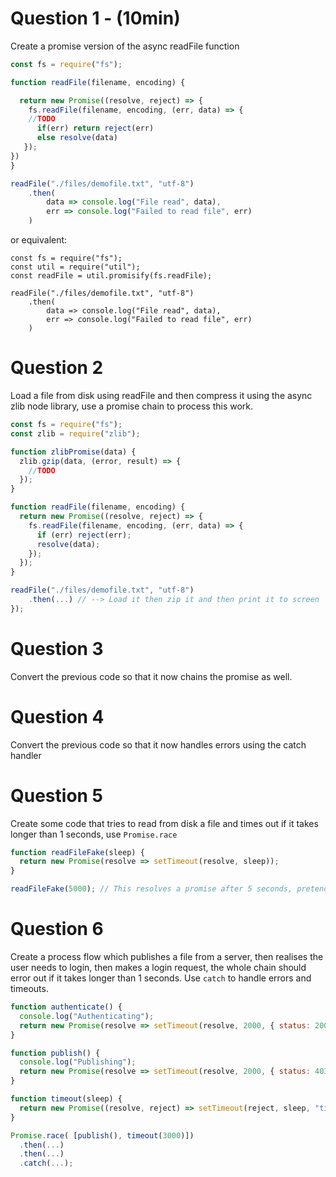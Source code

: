 # Question 1 - (10min)

Create a promise version of the async readFile function

```js
const fs = require("fs");

function readFile(filename, encoding) {

  return new Promise((resolve, reject) => {
    fs.readFile(filename, encoding, (err, data) => {
    //TODO
      if(err) return reject(err)
      else resolve(data)
   });
})
}

readFile("./files/demofile.txt", "utf-8")
    .then(
        data => console.log("File read", data),
        err => console.log("Failed to read file", err)
    )
```
or equivalent:

```JS
const fs = require("fs");
const util = require("util");
const readFile = util.promisify(fs.readFile);

readFile("./files/demofile.txt", "utf-8")
    .then(
        data => console.log("File read", data),
        err => console.log("Failed to read file", err)
    )
```

# Question 2

Load a file from disk using readFile and then compress it using the async zlib node library, use a promise chain to process this work.

```js
const fs = require("fs");
const zlib = require("zlib");

function zlibPromise(data) {
  zlib.gzip(data, (error, result) => {
    //TODO
  });
}

function readFile(filename, encoding) {
  return new Promise((resolve, reject) => {
    fs.readFile(filename, encoding, (err, data) => {
      if (err) reject(err);
      resolve(data);
    });
  });
}

readFile("./files/demofile.txt", "utf-8")
    .then(...) // --> Load it then zip it and then print it to screen
});
```

# Question 3

Convert the previous code so that it now chains the promise as well.

# Question 4

Convert the previous code so that it now handles errors using the catch handler

# Question 5

Create some code that tries to read from disk a file and times out if it takes longer than 1 seconds, use `Promise.race`

```js
function readFileFake(sleep) {
  return new Promise(resolve => setTimeout(resolve, sleep));
}

readFileFake(5000); // This resolves a promise after 5 seconds, pretend it's a large file being read from disk
```

# Question 6

Create a process flow which publishes a file from a server, then realises the user needs to login, then makes a login request, the whole chain should error out if it takes longer than 1 seconds. Use `catch` to handle errors and timeouts.

```js
function authenticate() {
  console.log("Authenticating");
  return new Promise(resolve => setTimeout(resolve, 2000, { status: 200 }));
}

function publish() {
  console.log("Publishing");
  return new Promise(resolve => setTimeout(resolve, 2000, { status: 403 }));
}

function timeout(sleep) {
  return new Promise((resolve, reject) => setTimeout(reject, sleep, "timeout"));
}

Promise.race( [publish(), timeout(3000)])
  .then(...)
  .then(...)
  .catch(...);
```
